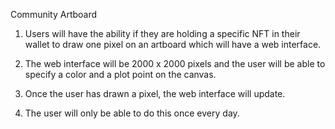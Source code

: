 Community Artboard

1. Users will have the ability if they are holding a specific NFT in their wallet to draw one pixel on an artboard which will have a web interface.

2. The web interface will be 2000 x 2000 pixels and the user will be able to specify a color and a plot point on the canvas.

3. Once the user has drawn a pixel, the web interface will update.

4. The user will only be able to do this once every day.
